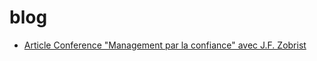 # blog

 - [Article Conference "Management par la confiance" avec J.F. Zobrist](conference_Management_par_la_confiance_J_F_Zobrist.md)


